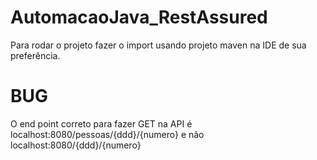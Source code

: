 # AutomacaoJava_RestAssured

Para rodar o projeto fazer o import usando projeto maven na IDE de sua preferência.

# BUG
O end point correto para fazer GET na API é localhost:8080/pessoas/{ddd}/{numero} e não localhost:8080/{ddd}/{numero}
